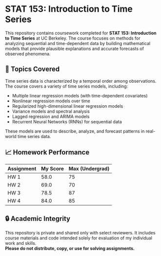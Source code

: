 # STAT 153: Introduction to Time Series

This repository contains coursework completed for **STAT 153: Introduction to Time Series** at UC Berkeley. The course focuses on methods for analyzing sequential and time-dependent data by building mathematical models that provide plausible explanations and accurate forecasts of observed phenomena.

## 🧠 Topics Covered

Time series data is characterized by a temporal order among observations. The course covers a variety of time series models, including:

- Multiple linear regression models (with time-dependent covariates)
- Nonlinear regression models over time
- Regularized high-dimensional linear regression models
- Variance models and spectral analysis
- Lagged regression and ARIMA models
- Recurrent Neural Networks (RNNs) for sequential data

These models are used to describe, analyze, and forecast patterns in real-world time series data.


## 📈 Homework Performance

| Assignment | My Score | Max (Undergrad) |
|------------|----------|-----------------|
| HW 1       | 58.0     | 75              |      
| HW 2       | 69.0     | 70              |      
| HW 3       | 78.5     | 87              | 
| HW 4       | 84.0     | 85              |        

## 🔒 Academic Integrity

This repository is private and shared only with select reviewers. It includes course materials and code intended solely for evaluation of my individual work and skills.  
**Please do not distribute, copy, or use for solving assignments.**
